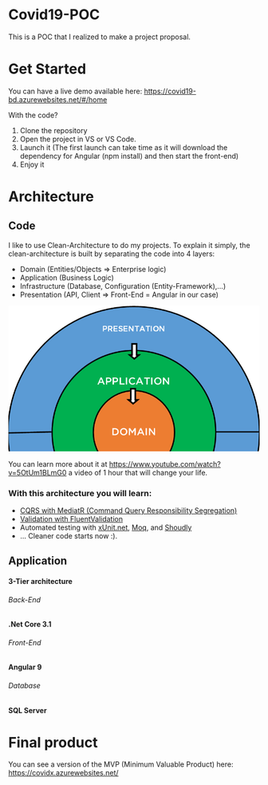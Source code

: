 # Covid19-POC
This is a POC that I realized to make a project proposal.

# Get Started
You can have a live demo available here: https://covid19-bd.azurewebsites.net/#/home

With the code?
1. Clone the repository
2. Open the project in VS or VS Code. 
3. Launch it
(The first launch can take time as it will download the dependency for Angular (npm install) and then start the front-end)
4. Enjoy it

# Architecture

## Code
I like to use Clean-Architecture to do my projects.
To explain it simply, the clean-architecture is built by separating the code into 4 layers:
- Domain (Entities/Objects => Enterprise logic)
- Application (Business Logic)
- Infrastructure (Database, Configuration (Entity-Framework),...) 
- Presentation (API, Client => Front-End = Angular in our case)

![Image of CleanArchitecture](https://github.com/jams4code/Covid19-POC/blob/master/shape-half.png?raw=true)

You can learn more about it at https://www.youtube.com/watch?v=5OtUm1BLmG0 a video of 1 hour that will change your life.

### With this architecture you will learn:
- [CQRS with MediatR (Command Query Responsibility Segregation)](https://github.com/jbogard/MediatR)
- [Validation with FluentValidation](https://fluentvalidation.net/)
- Automated testing with [xUnit.net](https://xunit.net/), [Moq](https://github.com/Moq/moq4/wiki/Quickstart), and [Shoudly](https://shouldly.readthedocs.io/en/latest/)
- ...
Cleaner code starts now :).

## Application
#### 3-Tier architecture
###### Back-End
**.Net Core 3.1**
###### Front-End
**Angular 9**
###### Database
**SQL Server**



# Final product
You can see a version of the MVP (Minimum Valuable Product) here: https://covidx.azurewebsites.net/
